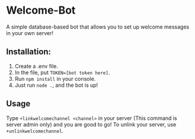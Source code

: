 # Welcome-Bot

A simple database-based bot that allows you to set up welcome messages in your own server!

## Installation:

 1. Create a .env file.
 2. In the file, put `TOKEN=[bot token here]`.
 3. Run `npm install` in your console.
 4. Just run `node .`, and the bot is up!
 
## Usage
Type `+linkwelcomechannel <channel>` in your server (This command is server admin only) and you are good to go! To unlink your server, use `+unlinkwelcomechannel`.